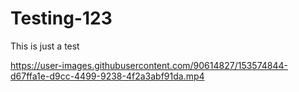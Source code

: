 # Testing-123
This is just a test


https://user-images.githubusercontent.com/90614827/153574844-d67ffa1e-d9cc-4499-9238-4f2a3abf91da.mp4

